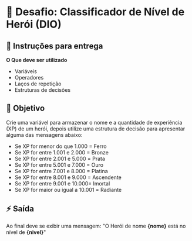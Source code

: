# 🚀 Desafio: Classificador de Nível de Herói (DIO)


## 📝 Instruções para entrega

**O Que deve ser utilizado**

- Variáveis
- Operadores
- Laços de repetição
- Estruturas de decisões

## 🎯 Objetivo

Crie uma variável para armazenar o nome e a quantidade de experiência (XP) de um herói, depois utilize uma estrutura de decisão para apresentar alguma das mensagens abaixo:

* Se XP for menor do que 1.000 = Ferro
* Se XP for entre 1.001 e 2.000 = Bronze
* Se XP for entre 2.001 e 5.000 = Prata
* Se XP for entre 5.001 e 7.000 = Ouro
* Se XP for entre 7.001 e 8.000 = Platina
* Se XP for entre 8.001 e 9.000 = Ascendente
* Se XP for entre 9.001 e 10.000= Imortal
* Se XP for maior ou igual a 10.001 = Radiante

## ⚡️ Saída

Ao final deve se exibir uma mensagem:
"O Herói de nome **{nome}** está no nível de **{nivel}**"

